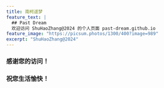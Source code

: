 ```yaml
---
title: 南柯遥梦
feature_text: |
  ## Past Dream
  欢迎访问 ShuHaoZhang@2024 的个人页面 past-dream.github.io
feature_image: "https://picsum.photos/1300/400?image=989"
excerpt: "ShuHaoZhang@2024"
---
```


### 感谢您的访问！
### 祝您生活愉快！